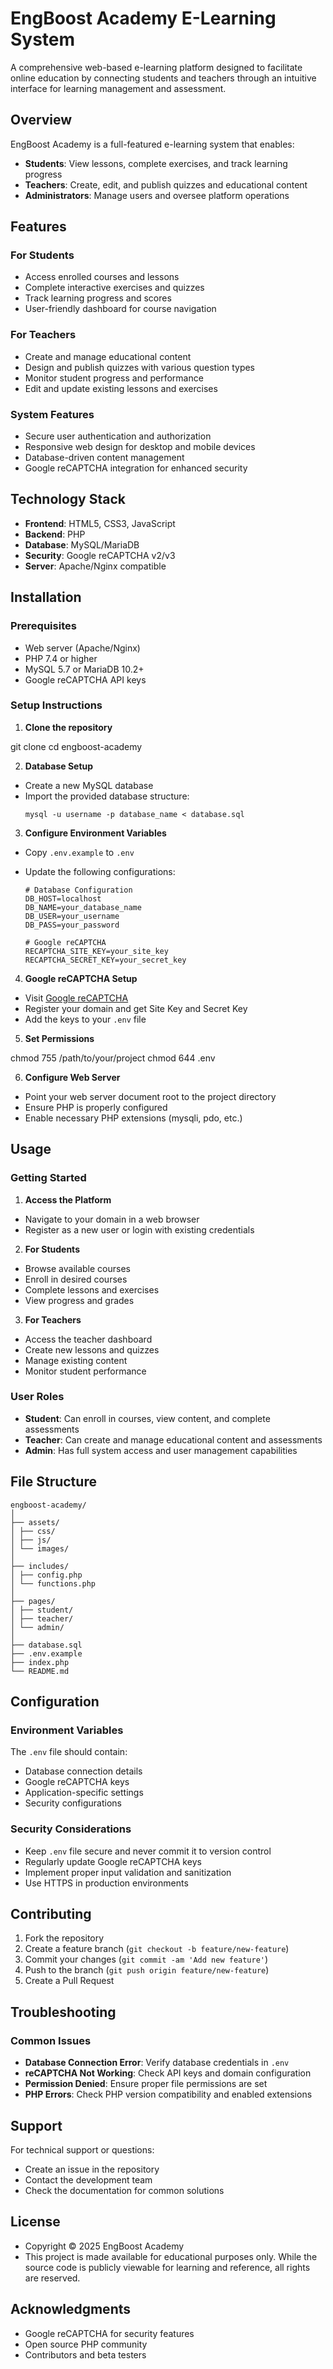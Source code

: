 # EngBoost Academy E-Learning System

A comprehensive web-based e-learning platform designed to facilitate online education by connecting students and teachers through an intuitive interface for learning management and assessment.

## Overview

EngBoost Academy is a full-featured e-learning system that enables:

-   **Students**: View lessons, complete exercises, and track learning progress
-   **Teachers**: Create, edit, and publish quizzes and educational content
-   **Administrators**: Manage users and oversee platform operations

## Features

### For Students

-   Access enrolled courses and lessons
-   Complete interactive exercises and quizzes
-   Track learning progress and scores
-   User-friendly dashboard for course navigation

### For Teachers

-   Create and manage educational content
-   Design and publish quizzes with various question types
-   Monitor student progress and performance
-   Edit and update existing lessons and exercises

### System Features

-   Secure user authentication and authorization
-   Responsive web design for desktop and mobile devices
-   Database-driven content management
-   Google reCAPTCHA integration for enhanced security

## Technology Stack

-   **Frontend**: HTML5, CSS3, JavaScript
-   **Backend**: PHP
-   **Database**: MySQL/MariaDB
-   **Security**: Google reCAPTCHA v2/v3
-   **Server**: Apache/Nginx compatible

## Installation

### Prerequisites

-   Web server (Apache/Nginx)
-   PHP 7.4 or higher
-   MySQL 5.7 or MariaDB 10.2+
-   Google reCAPTCHA API keys

### Setup Instructions

1. **Clone the repository**

git clone <repository-url>
cd engboost-academy

2. **Database Setup**

-   Create a new MySQL database
-   Import the provided database structure:
    ```
    mysql -u username -p database_name < database.sql
    ```

3. **Configure Environment Variables**

-   Copy `.env.example` to `.env`
-   Update the following configurations:

    ```
    # Database Configuration
    DB_HOST=localhost
    DB_NAME=your_database_name
    DB_USER=your_username
    DB_PASS=your_password

    # Google reCAPTCHA
    RECAPTCHA_SITE_KEY=your_site_key
    RECAPTCHA_SECRET_KEY=your_secret_key
    ```

4. **Google reCAPTCHA Setup**

-   Visit [Google reCAPTCHA](https://www.google.com/recaptcha/)
-   Register your domain and get Site Key and Secret Key
-   Add the keys to your `.env` file

5. **Set Permissions**

chmod 755 /path/to/your/project
chmod 644 .env

6. **Configure Web Server**

-   Point your web server document root to the project directory
-   Ensure PHP is properly configured
-   Enable necessary PHP extensions (mysqli, pdo, etc.)

## Usage

### Getting Started

1. **Access the Platform**

-   Navigate to your domain in a web browser
-   Register as a new user or login with existing credentials

2. **For Students**

-   Browse available courses
-   Enroll in desired courses
-   Complete lessons and exercises
-   View progress and grades

3. **For Teachers**

-   Access the teacher dashboard
-   Create new lessons and quizzes
-   Manage existing content
-   Monitor student performance

### User Roles

-   **Student**: Can enroll in courses, view content, and complete assessments
-   **Teacher**: Can create and manage educational content and assessments
-   **Admin**: Has full system access and user management capabilities

## File Structure

```
engboost-academy/
│
├── assets/
│ ├── css/
│ ├── js/
│ └── images/
│
├── includes/
│ ├── config.php
│ └── functions.php
│
├── pages/
│ ├── student/
│ ├── teacher/
│ └── admin/
│
├── database.sql
├── .env.example
├── index.php
└── README.md
```

## Configuration

### Environment Variables

The `.env` file should contain:

-   Database connection details
-   Google reCAPTCHA keys
-   Application-specific settings
-   Security configurations

### Security Considerations

-   Keep `.env` file secure and never commit it to version control
-   Regularly update Google reCAPTCHA keys
-   Implement proper input validation and sanitization
-   Use HTTPS in production environments

## Contributing

1. Fork the repository
2. Create a feature branch (`git checkout -b feature/new-feature`)
3. Commit your changes (`git commit -am 'Add new feature'`)
4. Push to the branch (`git push origin feature/new-feature`)
5. Create a Pull Request

## Troubleshooting

### Common Issues

-   **Database Connection Error**: Verify database credentials in `.env`
-   **reCAPTCHA Not Working**: Check API keys and domain configuration
-   **Permission Denied**: Ensure proper file permissions are set
-   **PHP Errors**: Check PHP version compatibility and enabled extensions

## Support

For technical support or questions:

-   Create an issue in the repository
-   Contact the development team
-   Check the documentation for common solutions

## License

- Copyright © 2025 EngBoost Academy
- This project is made available for educational purposes only. While the source code is publicly viewable for learning and reference, all rights are reserved.

## Acknowledgments

-   Google reCAPTCHA for security features
-   Open source PHP community
-   Contributors and beta testers
